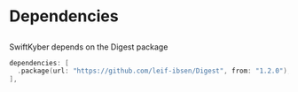 # Dependencies

## 

SwiftKyber depends on the Digest package
```swift
dependencies: [
  .package(url: "https://github.com/leif-ibsen/Digest", from: "1.2.0"),
],
```

